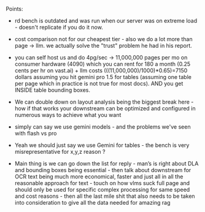 
Points:

- rd bench is outdated and was run when our server was on extreme load - doesn't replicate if you do it now. 
- cost comparison not for our cheapest tier - also we do a lot more than page -> llm. we actually solve the "trust" problem he had in his report.
- you can self host us and do 4pg/sec -> 11,000,000 pages per mo on consumer hardware (4090) which you can rent for 180 a month (0.25 cents per hr on vast.ai) + llm costs (((11,000,000)/1000)*0.65)=7150 dollars assuming you hit gemini pro 1.5 for tables (assuming one table per page which in practice is not true for most docs). AND you get INSIDE table bounding boxes.

- We can double down on layout analysis being the biggest break here - how if that works your downstream can be optimized and configured in numerous ways to achieve what you want

- simply can say we use gemini models - and the problems we've seen with flash vs pro

- Yeah we should just say we use Gemini for tables - the bench is very misrepresentative for x,y,z reason ?

- Main thing is we can go down the list for reply - man’s is right about DLA and bounding boxes being essential - then talk about downstream for OCR text being much more economical, faster and just all in all the reasonable approach for text - touch on how vlms suck full page and should only be used for specific complex processing for same speed and cost reasons - then all the last mile shit that also needs to be taken into consideration to give all the data needed for amazing rag